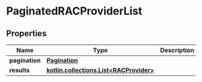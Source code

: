 
# PaginatedRACProviderList

## Properties
Name | Type | Description | Notes
------------ | ------------- | ------------- | -------------
**pagination** | [**Pagination**](Pagination.md) |  | 
**results** | [**kotlin.collections.List&lt;RACProvider&gt;**](RACProvider.md) |  | 



